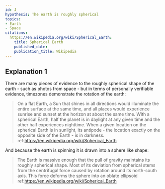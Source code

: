 ```yaml
---
id: J
hypothesis: The earth is roughly spherical
topics:
- Earth
- Space
citations:
  https://en.wikipedia.org/wiki/Spherical_Earth:
    title: Spherical Earth
    published_date: 
    publication_title: Wikipedia
---
```

## Explanation 1

There are many pieces of evidence to the roughly spherical shape of the earth - such as photos from space - but in terms of personally verifiable evidence, timezones demonstrate the rotation of the earth:

> On a flat Earth, a Sun that shines in all directions would illuminate the entire surface at the same time, and all places would experience sunrise and sunset at the horizon at about the same time. With a spherical Earth, half the planet is in daylight at any given time and the other half experiences nighttime. When a given location on the spherical Earth is in sunlight, its antipode - the location exactly on the opposite side of the Earth - is in darkness.
> ref:https://en.wikipedia.org/wiki/Spherical_Earth

And because the earth is spinning it is drawn into a sphere like shape:

> The Earth is massive enough that the pull of gravity maintains its roughly spherical shape. Most of its deviation from spherical stems from the centrifugal force caused by rotation around its north-south axis. This force deforms the sphere into an oblate ellipsoid
> ref:https://en.wikipedia.org/wiki/Spherical_Earth
